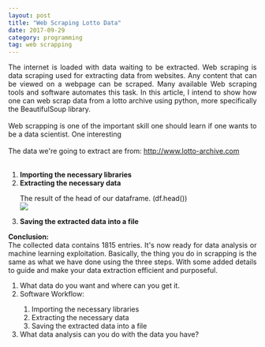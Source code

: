 ```yaml
---
layout: post
title: "Web Scraping Lotto Data"
date: 2017-09-29
category: programming 
tag: web scrapping
---
```

<div style="text-align: justify;">
The internet is loaded with data waiting to be extracted. Web scraping is data scraping used for extracting data from websites. Any content that can be viewed on a webpage can be scraped. Many available Web scraping tools and software automates this task. In this article, I intend to show how one can web scrap data from a lotto archive using python, more specifically the BeautifulSoup library.

<br>
<br>
Web scrapping is one of the important skill one should learn if one wants to be a data scientist. One interesting 

<br>
<br>
The data we're going to extract are from: <a href="http://www.lotto-archive.com">http://www.lotto-archive.com</a>


<br>
<br>
<ol>
<li> <b>Importing the necessary libraries</b>
<script src="https://gist.github.com/sinbad989/1de26a6adb828ac819f5db736271e03e.js"></script>
</li>

<li> <b>Extracting the necessary data</b>
<script src="https://gist.github.com/sinbad989/da36dcaf8aa1b5b2d5a20c1a7fcf846d.js"></script>

<script src="https://gist.github.com/sinbad989/8ef629206b2ee1746728a392bd29c6ae.js"></script>
The result of the head of our dataframe. (df.head())
<br>
<img src="{{site.url}}/img/4.PNG">
<br></li>

<li> <b>Saving the extracted data into a file</b>

<script src="https://gist.github.com/sinbad989/578b485b9d6a7657facb29f09068b283.js"></script>
<br>
</li>
</ol>
<b>Conclusion: </b><br>
The collected data contains 1815 entries. It's now ready for data analysis or machine learning exploitation. Basically, the thing you do in scrapping is the same as what we have done using the three steps. With some added details to guide and make your data extraction efficient and purposeful. 
<ol>
	<li>What data do you want and where can you get it.</li>
	<li>Software Workflow:</li>
	<ol>
		<li>Importing the necessary libraries</li>
		<li>Extracting the necessary data</li>
		<li>Saving the extracted data into a file</li>
	</ol>
	<li>What data analysis can you do with the data you have?</li>
</ol>
<br>
<br>
</div>
